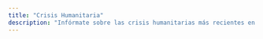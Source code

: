 ```yaml
---
title: "Crisis Humanitaria"
description: "Infórmate sobre las crisis humanitarias más recientes en Nexo Mundial. Descubre reportajes y análisis sobre los conflictos y desastres que afectan a comunidades en todo el mundo. Conoce las historias de resiliencia y las iniciativas de ayuda que buscan mitigar el sufrimiento humano."
---
```

